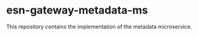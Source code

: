 # esn-gateway-metadata-ms
This repository contains the implementation of the metadata microservice.
